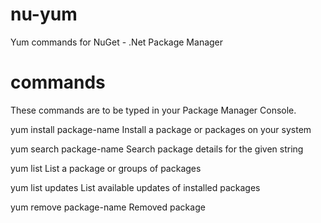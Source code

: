 nu-yum
======

Yum commands for NuGet - .Net Package Manager

commands
======

These commands are to be typed in your Package Manager Console. 

yum install package-name    Install a package or packages on your system

yum search package-name     Search package details for the given string

yum list                    List a package or groups of packages

yum list updates            List available updates of installed packages

yum remove package-name     Removed package
